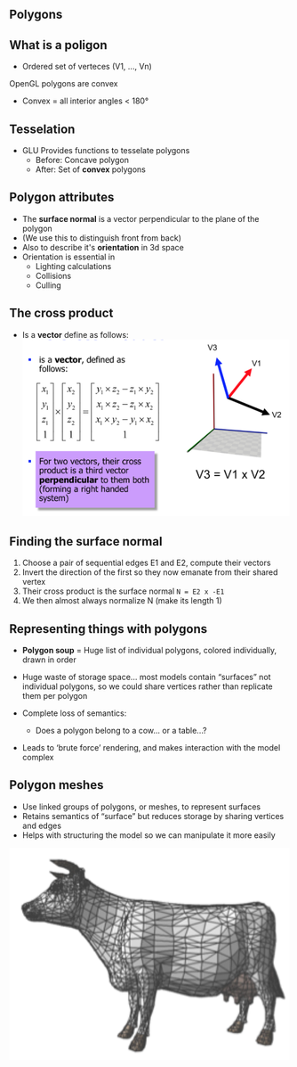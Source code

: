 ## Polygons

## What is a poligon
* Ordered set of verteces (V1, ..., Vn)

OpenGL polygons are convex
* Convex = all interior angles < 180°

## Tesselation
* GLU Provides functions to tesselate polygons
    * Before: Concave polygon
    * After: Set of **convex** polygons 

## Polygon attributes

* The **surface normal** is a vector perpendicular to the plane of the polygon
* (We use this to distinguish front from back)
* Also to describe it's **orientation** in 3d space
* Orientation is essential in
    * Lighting calculations
    * Collisions
    * Culling

## The cross product
* Is a **vector** define as follows:
![](cross-product.png)


## Finding the surface normal

1. Choose a pair of sequential edges E1 and E2, compute their vectors
2. Invert the direction of the first so they now emanate from their shared vertex
3. Their cross product is the surface normal
`N = E2 x -E1`
4. We then almost always normalize N (make its length 1)

## Representing things with polygons

* **Polygon soup** = Huge list of individual polygons, colored individually, drawn in order

* Huge waste of storage space... most models contain “surfaces” not individual polygons, so we could share vertices rather than replicate them per polygon
* Complete loss of semantics: 
    * Does a polygon belong to a cow... or a table...?
* Leads to ‘brute force’ rendering, and makes interaction with the model complex

## Polygon meshes
* Use linked groups of polygons, or meshes, to represent surfaces
* Retains semantics of “surface” but reduces storage by sharing vertices and edges
* Helps with structuring the model so we can manipulate it more easily

![](cow.png)
